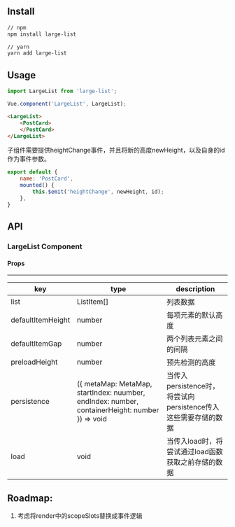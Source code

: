 ## Install

```bash
// npm
npm install large-list

// yarn
yarn add large-list
```

## Usage

```javascript
import LargeList from 'large-list';

Vue.component('LargeList', LargeList);
```

```html
<LargeList>
    <PostCard>
    </PostCard>
</LargeList>
```

子组件需要提供heightChange事件，并且将新的高度newHeight，以及自身的id作为事件参数。

```javascript
export default {
    name: 'PostCard',
    mounted() {
        this.$emit('heightChange', newHeight, id);
    },
}
```

## API

### LargeList Component

#### Props

------
key|type|description
---|---|---
list| ListItem[] | 列表数据
defaultItemHeight | number | 每项元素的默认高度
defaultItemGap | number | 两个列表元素之间的间隔
preloadHeight | number | 预先检测的高度
persistence | ({ metaMap: MetaMap, startIndex: nuumber, endIndex: number, containerHeight: number }) => void | 当传入persistence时，将尝试向persistence传入这些需要存储的数据
load | void | 当传入load时，将尝试通过load函数获取之前存储的数据

## Roadmap:

1. 考虑将render中的scopeSlots替换成事件逻辑